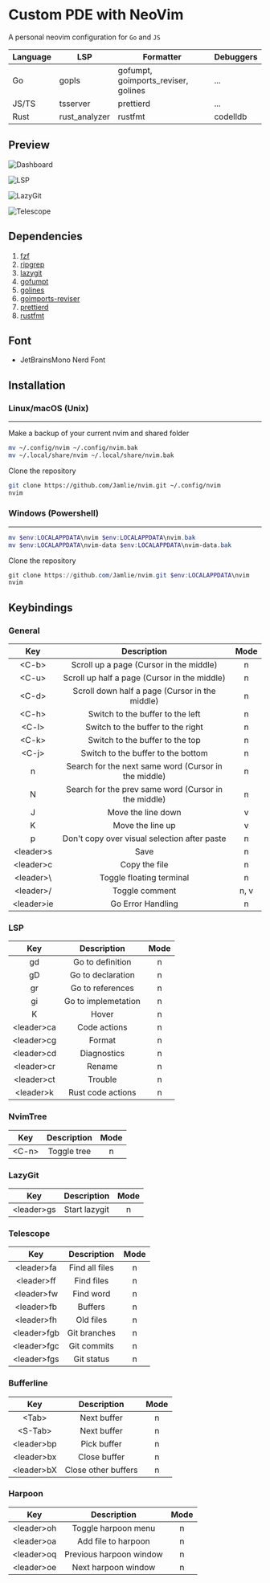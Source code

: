 # Custom PDE with NeoVim

A personal neovim configuration for `Go` and `JS`

| Language | LSP           | Formatter                           | Debuggers |
| -------- | ------------- | ----------------------------------- | --------- |
| Go       | gopls         | gofumpt, goimports_reviser, golines | ...       |
| JS/TS    | tsserver      | prettierd                           | ...       |
| Rust     | rust_analyzer | rustfmt                             | codelldb  |

## Preview

![Dashboard](https://cdn.discordapp.com/attachments/1135974583896395926/1193961078623850788/image.png?ex=65ae9de7&is=659c28e7&hm=cf5848d15bd152252cb19df07fc630f2b9ee24fb11ffd772e1a0ce9832b32ed4&)

![LSP](https://cdn.discordapp.com/attachments/1135974583896395926/1193962235417088110/image.png?ex=65ae9efb&is=659c29fb&hm=c377b2a600de35f84d651ec304e5a5f7df7a9cbf3bce317df48d020e327f5141&)

![LazyGit](https://cdn.discordapp.com/attachments/1135974583896395926/1193962807985721487/image.png?ex=65ae9f84&is=659c2a84&hm=d8f3e043a76559d85903f8aacaac1a89a303743be9bd597201ab22261fca97db&)

![Telescope](https://cdn.discordapp.com/attachments/1135974583896395926/1193963445587017768/image.png?ex=65aea01c&is=659c2b1c&hm=e190ce8abd29204610453b15989847905b3dadd2bebcaf950eabcac5b055748a&)

## Dependencies

1. [fzf](https://github.com/junegunn/fzf)
2. [ripgrep](https://github.com/BurntSushi/ripgrep)
3. [lazygit](https://github.com/jesseduffield/lazygit)
4. [gofumpt](https://github.com/mvdan/gofumpt)
5. [golines](https://github.com/segmentio/golines)
6. [goimports-reviser](https://github.com/incu6us/goimports-reviser)
7. [prettierd](https://github.com/MunifTanjim/prettier.nvim)
8. [rustfmt](https://github.com/rust-lang/rustfmtt)

## Font

- JetBrainsMono Nerd Font

## Installation

### Linux/macOS (Unix)

---

Make a backup of your current nvim and shared folder

```sh
mv ~/.config/nvim ~/.config/nvim.bak
mv ~/.local/share/nvim ~/.local/share/nvim.bak
```

Clone the repository

```sh
git clone https://github.com/Jamlie/nvim.git ~/.config/nvim
nvim
```

### Windows (Powershell)

---

```powershell
mv $env:LOCALAPPDATA\nvim $env:LOCALAPPDATA\nvim.bak
mv $env:LOCALAPPDATA\nvim-data $env:LOCALAPPDATA\nvim-data.bak
```

Clone the repository

```powershell
git clone https://github.com/Jamlie/nvim.git $env:LOCALAPPDATA\nvim
nvim
```

## Keybindings

### General

|     Key     |                     Description                      | Mode |
| :---------: | :--------------------------------------------------: | :--: |
|   \<C-b>    |       Scroll up a page (Cursor in the middle)        |  n   |
|   \<C-u>    |     Scroll up half a page (Cursor in the middle)     |  n   |
|   \<C-d>    |    Scroll down half a page (Cursor in the middle)    |  n   |
|   \<C-h>    |           Switch to the buffer to the left           |  n   |
|   \<C-l>    |          Switch to the buffer to the right           |  n   |
|   \<C-k>    |           Switch to the buffer to the top            |  n   |
|   \<C-j>    |          Switch to the buffer to the bottom          |  n   |
|      n      | Search for the next same word (Cursor in the middle) |  n   |
|      N      | Search for the prev same word (Cursor in the middle) |  n   |
|      J      |                  Move the line down                  |  v   |
|      K      |                   Move the line up                   |  v   |
|      p      |     Don't copy over visual selection after paste     |  n   |
| \<leader>s  |                         Save                         |  n   |
| \<leader>c  |                    Copy the file                     |  n   |
| \<leader>\  |               Toggle floating terminal               |  n   |
| \<leader>/  |                    Toggle comment                    | n, v |
| \<leader>ie |                  Go Error Handling                   |  n   |

### LSP

|     Key     |     Description     | Mode |
| :---------: | :-----------------: | :--: |
|     gd      |  Go to definition   |  n   |
|     gD      |  Go to declaration  |  n   |
|     gr      |  Go to references   |  n   |
|     gi      | Go to implemetation |  n   |
|      K      |        Hover        |  n   |
| \<leader>ca |    Code actions     |  n   |
| \<leader>cg |       Format        |  n   |
| \<leader>cd |     Diagnostics     |  n   |
| \<leader>cr |       Rename        |  n   |
| \<leader>ct |       Trouble       |  n   |
| \<leader>k  |  Rust code actions  |  n   |

### NvimTree

|  Key   | Description | Mode |
| :----: | :---------: | :--: |
| \<C-n> | Toggle tree |  n   |

### LazyGit

|     Key     |  Description  | Mode |
| :---------: | :-----------: | :--: |
| \<leader>gs | Start lazygit |  n   |

### Telescope

|     Key      |  Description   | Mode |
| :----------: | :------------: | :--: |
| \<leader>fa  | Find all files |  n   |
| \<leader>ff  |   Find files   |  n   |
| \<leader>fw  |   Find word    |  n   |
| \<leader>fb  |    Buffers     |  n   |
| \<leader>fh  |   Old files    |  n   |
| \<leader>fgb |  Git branches  |  n   |
| \<leader>fgc |  Git commits   |  n   |
| \<leader>fgs |   Git status   |  n   |

### Bufferline

|     Key     |     Description     | Mode |
| :---------: | :-----------------: | :--: |
|   \<Tab>    |     Next buffer     |  n   |
|  \<S-Tab>   |     Next buffer     |  n   |
| \<leader>bp |     Pick buffer     |  n   |
| \<leader>bx |    Close buffer     |  n   |
| \<leader>bX | Close other buffers |  n   |

### Harpoon

|     Key     |       Description       | Mode |
| :---------: | :---------------------: | :--: |
| \<leader>oh |   Toggle harpoon menu   |  n   |
| \<leader>oa |   Add file to harpoon   |  n   |
| \<leader>oq | Previous harpoon window |  n   |
| \<leader>oe |   Next harpoon window   |  n   |
